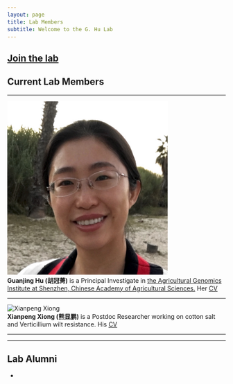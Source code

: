 ```yaml
---
layout: page
title: Lab Members
subtitle: Welcome to the G. Hu Lab
---
```



## [Join the lab](/positions)

## Current Lab Members

-----

<div class="responsive">
  <div class="img">
    <a target="_blank">
      <img src="/img/profile.jpg" alt="Guanjing Hu" width="370" height="400" >
    </a>
  </div>
</div>

<div class="responsive">
<b>Guanjing Hu (胡冠菁)</b> is a Principal Investigate in <a href="http://agis.caas.cn/en/"> the Agricultural Genomics Institute at Shenzhen, Chinese Academy of Agricultural Sciences.</a> Her <a href="/cv.md">CV</a>
</div>

<div class="clearfix"></div>

------------

<div class="responsive">
  <div class="img">
    <a target="_blank">
      <img src="https://" alt="Xianpeng Xiong" width="300" height="400">
    </a>
  </div>
</div>

<div class="responsive">
<b>Xianpeng Xiong (熊显鹏)</b> is a Postdoc Researcher working on cotton salt and Verticillium wilt resistance.</a> His <a href="/CV_xxiong.pdf">CV</a>
</div>

<div class="clearfix"></div>

------------

-------------------------

## Lab Alumni

- 
